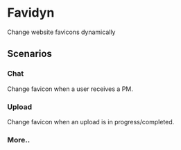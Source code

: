 # Favidyn
Change website favicons dynamically

## Scenarios
### Chat 
Change favicon when a user receives a PM.

### Upload 
Change favicon when an upload is in progress/completed.

### More..
